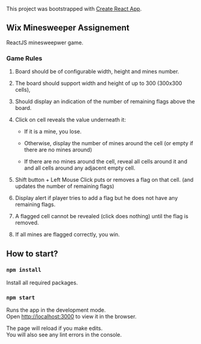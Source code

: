 This project was bootstrapped with [Create React App](https://github.com/facebook/create-react-app).

## Wix Minesweeper Assignement
  ReactJS minesweepwer game.

### Game Rules
  1.  Board should be of configurable width, height and mines number.
  2.  The board should support width and height of up to 300 (300x300 cells),
  3.  Should display an indication of the number of remaining flags above the board.
  4.  Click on cell reveals the value underneath it:

      * If it is a mine, you lose.

      * Otherwise, display the number of mines around the cell (or empty if there are no mines around)

      * If there are no mines around the cell, reveal all cells around it and and all cells around any adjacent empty cell.
      
  5.  Shift button + Left Mouse Click puts or removes a flag on that cell. (and updates the number of remaining flags)
  6.  Display alert if player tries to add a flag but he does not have any remaining flags.
  7.  A flagged cell cannot be revealed (click does nothing) until the flag is removed.
  8.  If all mines are flagged correctly, you win.


## How to start?

### `npm install`
Install all required packages.

### `npm start`

Runs the app in the development mode.<br />
Open [http://localhost:3000](http://localhost:3000) to view it in the browser.

The page will reload if you make edits.<br />
You will also see any lint errors in the console.

